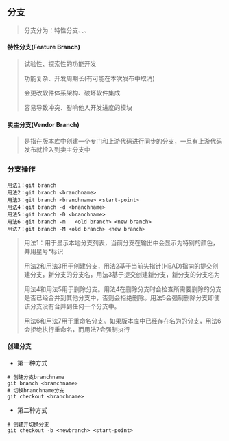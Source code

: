 ## 分支

> 分支分为：特性分支、、、

#### 特性分支(Feature Branch)

> 试验性、探索性的功能开发
>
> 功能复杂、开发周期长(有可能在本次发布中取消)
>
> 会更改软件体系架构、破坏软件集成
>
> 容易导致冲突、影响他人开发进度的模块

#### 卖主分支(Vendor Branch)

> 是指在版本库中创建一个专门和上游代码进行同步的分支，一旦有上游代码发布就捡入到卖主分支中

### 分支操作

```shell
用法1：git branch
用法2：git branch <branchname> 
用法3：git branch <branchname> <start-point>
用法4：git branch -d <branchname>
用法5：git branch -D <branchname>
用法6：git branch -m	<old branch> <new branch>
用法7：git branch -M <old branch> <new branch>
```

> 用法1：用于显示本地分支列表，当前分支在输出中会显示为特别的颜色，并用星号*标识
>
> 用法2和用法3用于创建分支，用法2基于当前头指针(HEAD)指向的提交创建分支，新分支的分支名<branchname>，用法3基于提交<start-point>创建新分支，新分支的分支名为<branchname>
>
> 用法4和用法5用于删除分支。用法4在删除分支<branchname>时会检查所需要删除的分支是否已经合并到其他分支中，否则会拒绝删除。用法5会强制删除分支<branchname>即使该分支没有合并到任何一个分支中。
>
> 用法6和用法7用于重命名分支。如果版本库中已经存在名为<new branch>的分支，用法6会拒绝执行重命名，而用法7会强制执行

#### 创建分支

* 第一种方式

```shell
# 创建分支branchname
git branch <branchname>
# 切换branchname分支
git checkout <branchname>
```

* 第二种方式

```shell
# 创建并切换分支
git checkout -b <newbranch> <start-point>
```



